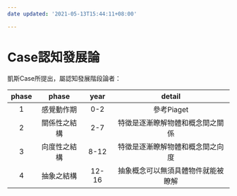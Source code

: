```yaml
---
date updated: '2021-05-13T15:44:11+08:00'

---
```


# Case認知發展論

凱斯Case所提出，屬認知發展階段論者：

|phase|phase|year|detail|
|:--:|:--:|:--:|:--:|
|1|	感覺動作期	|0-2|參考Piaget|
|2|關係性之結構|	2-7|	特徵是逐漸瞭解物體和概念間之關係|
|3|	向度性之結構|	8-12|	特徵是逐漸瞭解物體和概念間之向度|
|4|	抽象之結構	|12-16|	抽象概念可以無須具體物件就能被瞭解|
